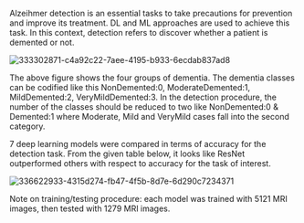 Alzeihmer detection is an essential tasks to take precautions for prevention and improve its treatment. DL and ML approaches are used to achieve this task. In this context, detection refers to discover whether a patient is demented or not.

![333302871-c4a92c22-7aee-4195-b933-6ecdab837ad8](https://github.com/user-attachments/assets/3a8ca15c-9349-4f89-889f-5c6bff0b1291)

The above figure shows the four groups of dementia. The dementia classes can be codified like this NonDemented:0, ModerateDemented:1, MildDemented:2, VeryMildDemented:3. In the detection procedure, the number of the classes should be reduced to two like NonDemented:0 & Demented:1 where Moderate, Mild and VeryMild cases fall into the second category.

7 deep learning models were compared in terms of accuracy for the detection task. From the given table below, it looks like ResNet outperformed others with respect to accuracy for the task of interest.

![336622933-4315d274-fb47-4f5b-8d7e-6d290c7234371](https://github.com/user-attachments/assets/b474dd25-a9b1-4c03-ba98-80b582ba6b29)

Note on training/testing procedure: each model was trained with 5121 MRI images, then tested with 1279 MRI images.
